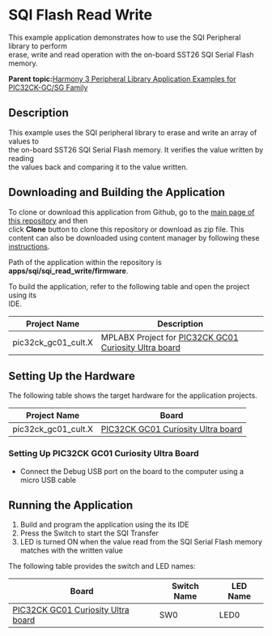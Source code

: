 # SQI Flash Read Write

This example application demonstrates how to use the SQI Peripheral library to perform<br /> erase, write and read operation with the on-board SST26 SQI Serial Flash memory.

**Parent topic:**[Harmony 3 Peripheral Library Application Examples for PIC32CK-GC/SG Family](GUID-5EB5829A-8D62-4A5E-B89B-DF7EF4E334A2.md)

## Description

This example uses the SQI peripheral library to erase and write an array of values to<br /> the on-board SST26 SQI Serial Flash memory. It verifies the value written by reading<br /> the values back and comparing it to the value written.

## Downloading and Building the Application

To clone or download this application from Github, go to the [main page of this repository](https://github.com/Microchip-MPLAB-Harmony/csp_apps_pic32ck_sg_gc) and then<br /> click **Clone** button to clone this repository or download as zip file. This<br /> content can also be downloaded using content manager by following these [instructions](https://github.com/Microchip-MPLAB-Harmony/contentmanager/wiki).

Path of the application within the repository is<br /> **apps/sqi/sqi\_read\_write/firmware**.

To build the application, refer to the following table and open the project using its<br /> IDE.

|Project Name|Description|
|------------|-----------|
|pic32ck\_gc01\_cult.X|MPLABX Project for [PIC32CK GC01 Curiosity Ultra board](https://www.microchip.com/en-us/development-tool/ea23j82a)|

## Setting Up the Hardware

The following table shows the target hardware for the application projects.

|Project Name|Board|
|------------|-----|
|pic32ck\_gc01\_cult.X|[PIC32CK GC01 Curiosity Ultra board](https://www.microchip.com/en-us/development-tool/ea23j82a)|

### Setting Up PIC32CK GC01 Curiosity Ultra Board

-   Connect the Debug USB port on the board to the computer using a micro USB cable

## Running the Application

1.  Build and program the application using the its IDE
2.  Press the Switch to start the SQI Transfer
3.  LED is turned ON when the value read from the SQI Serial Flash memory matches with the written value

The following table provides the switch and LED names:

|Board|Switch Name|LED Name|
|-----|-----------|--------|
|[PIC32CK GC01 Curiosity Ultra board](https://www.microchip.com/en-us/development-tool/ea23j82a)|SW0|LED0|

